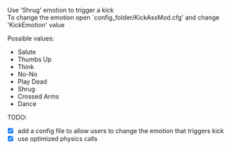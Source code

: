 Use 'Shrug' emotion to trigger a kick  
To change the emotion open `config_folder/KickAssMod.cfg' and change 'KickEmotion' value  

Possible values: 
- Salute
- Thumbs Up
- Think
- No-No
- Play Dead
- Shrug
- Crossed Arms
- Dance

TODO: 
- [x] add a config file to allow users to change the emotion that triggers kick
- [x] use optimized physics calls
